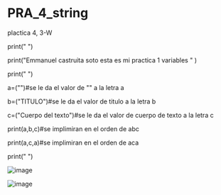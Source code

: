 # PRA_4_string
plactica 4, 3-W


print(" ")

print("Emmanuel castruita soto esta es mi practica 1 variables " )

print(" ")

a=("")#se le da el valor de "" a la letra a

b=("TITULO")#se le da el valor de titulo a la letra b

c=("Cuerpo del texto")#se le da el valor de cuerpo de texto  a la letra c

print(a,b,c)#se implimiran en el orden de abc

print(a,c,a)#se implimiran en el orden de aca

print(" ")


![image](https://github.com/user-attachments/assets/9ae6c613-cd84-431f-9272-c68f23d287b9)

![image](https://github.com/user-attachments/assets/607b09e6-b926-4ccd-aee2-c751e11d912c)
